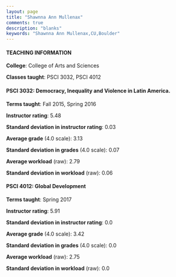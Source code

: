 ```yaml
---
layout: page
title: "Shawnna Ann Mullenax" 
comments: true
description: "blanks"
keywords: "Shawnna Ann Mullenax,CU,Boulder"
---
```

<head>
<script src="https://ajax.googleapis.com/ajax/libs/jquery/2.1.3/jquery.min.js"></script>
<script src="https://dl.dropboxusercontent.com/s/pc42nxpaw1ea4o9/highcharts.js?dl=0"></script>
<!-- <script src="../assets/js/highcharts.js"></script> -->
<style type="text/css">@font-face {
	font-family: "Bebas Neue";
	src: url(https://www.filehosting.org/file/details/544349/BebasNeue Regular.otf) format("opentype");
	}
	h1.Bebas { 
		font-family: "Bebas Neue", Verdana, Tahoma;
	}
</style>
</head>
	   
#### TEACHING INFORMATION

**College**: College of Arts and Sciences

**Classes taught**: PSCI 3032, PSCI 4012

#### PSCI 3032: Democracy, Inequality and Violence in Latin America.

**Terms taught**: Fall 2015, Spring 2016

**Instructor rating**: 5.48

**Standard deviation in instructor rating**: 0.03

**Average grade** (4.0 scale): 3.13

**Standard deviation in grades** (4.0 scale): 0.07

**Average workload** (raw): 2.79

**Standard deviation in workload** (raw): 0.06

#### PSCI 4012: Global Development

**Terms taught**: Spring 2017

**Instructor rating**: 5.91

**Standard deviation in instructor rating**: 0.0

**Average grade** (4.0 scale): 3.42

**Standard deviation in grades** (4.0 scale): 0.0

**Average workload** (raw): 2.75

**Standard deviation in workload** (raw): 0.0

